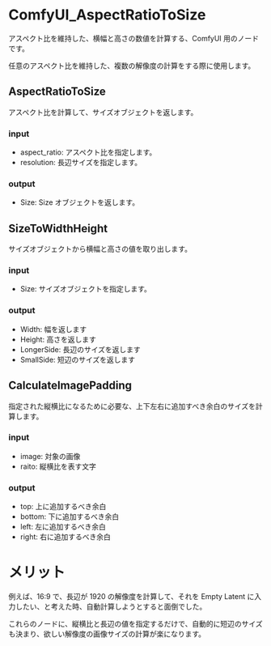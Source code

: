 # ComfyUI_AspectRatioToSize

アスペクト比を維持した、横幅と高さの数値を計算する、ComfyUI 用のノードです。

任意のアスペクト比を維持した、複数の解像度の計算をする際に使用します。

## AspectRatioToSize
アスペクト比を計算して、サイズオブジェクトを返します。

### input
- aspect_ratio: アスペクト比を指定します。
- resolution: 長辺サイズを指定します。

### output
- Size: Size オブジェクトを返します。


## SizeToWidthHeight
サイズオブジェクトから横幅と高さの値を取り出します。

### input
- Size: サイズオブジェクトを指定します。

### output
- Width: 幅を返します
- Height: 高さを返します
- LongerSide: 長辺のサイズを返します
- SmallSide: 短辺のサイズを返します

## CalculateImagePadding
指定された縦横比になるために必要な、上下左右に追加すべき余白のサイズを計算します。

### input
 - image: 対象の画像
 - raito: 縦横比を表す文字

### output
 - top: 上に追加するべき余白
 - bottom: 下に追加するべき余白
 - left: 左に追加するべき余白
 - right: 右に追加するべき余白


# メリット

例えば、16:9 で、長辺が 1920 の解像度を計算して、それを Empty Latent に入力したい、と考えた時、自動計算しようとすると面倒でした。

これらのノードに、縦横比と長辺の値を指定するだけで、自動的に短辺のサイズも決まり、欲しい解像度の画像サイズの計算が楽になります。
